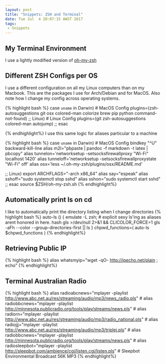 ```yaml
---
layout: post
title: "Snippets: ZSH and Terminal"
date: Tue Jul  4 20:07:15 AWST 2017
tags:
 - Snippets
---
```


## My Terminal Environment

I use a lightly modified version of [oh-my-zsh](https://github.com/robbyrussell/oh-my-zsh)


## Different ZSH Configs per OS
I use a different configuration on all my Linux computers than on my Macbook.
This are the packages I use for Arch/Debian and for MacOS. Also note how I
change my config across operating systems.

{% highlight bash %}
case `uname` in
  Darwin)
    # MacOS Config
		plugins=(zsh-autosuggestions git osx colored-man
        		colorize brew pip python command-not-found)
  ;;
  Linux)
    # Linux Config
		plugins=(git zsh-autosuggestions colored-man autojump)
  ;;
esac

{% endhighlight%}
I use this same logic for aliases particular to a machine

{% highlight bash %}
case `uname` in
  Darwin)
    # MacOS Config
		bindkey "^U" backward-kill-line
		alias m2l="pbpaste | pandoc -f markdown -t latex | pbcopy"
		alias tunnelon='networksetup -setsocksfirewallproxy "Wi-Fi" localhost 1420'
		alias tunneloff='networksetup -setsocksfirewallproxystate "Wi-Fi" off'
		alias osx='less ~/.oh-my-zsh/plugins/osx/README.md'

  ;;
  Linux)
  		export ARCHFLAGS="-arch x86_64"
		alias say="espeak"
		alias sshoff="sudo systemctl stop sshd"
		alias sshon="sudo systemctl start sshd"
  ;;
esac
source $ZSH/oh-my-zsh.sh
{% endhighlight%}


## Automatically print ls on cd
I like to automatically print the directory listing when I change directories
{% highlight bash %}
auto-ls () {
	emulate -L zsh;
	# explicit sexy ls'ing as aliases arent honored in here.
	hash gls >/dev/null 2>&1 && CLICOLOR_FORCE=1 gls -aFh --color --group-directories-first || ls
}
chpwd_functions=( auto-ls $chpwd_functions )
{% endhighlight%}

## Retrieving Public IP

{% highlight bash %}
alias whatsmyip="wget -qO- http://ipecho.net/plain ; echo"
{% endhighlight%}


## Terminal Australian Radio
{% highlight bash %}
alias radioabcnews="mplayer -playlist http://www.abc.net.au/res/streaming/audio/mp3/news_radio.pls" #
alias radiobbcnews="mplayer -playlist http://minnesota.publicradio.org/tools/play/streams/news.pls" #
alias radiorn="mplayer -playlist http://www.abc.net.au/res/streaming/audio/mp3/radio_national.pls" #
alias radiojjj="mplayer -playlist  http://www.abc.net.au/res/streaming/audio/mp3/triplej.pls" #
alias radiobbcnews="mplayer -playlist http://minnesota.publicradio.org/tools/play/streams/news.pls" #
alias radiosleepbot="mplayer -playlist http://sleepbot.com/ambience/cgi/listen.cgi/listen.pls" # Sleepbot Environmental Broadcast 56K MP3
{% endhighlight%}
